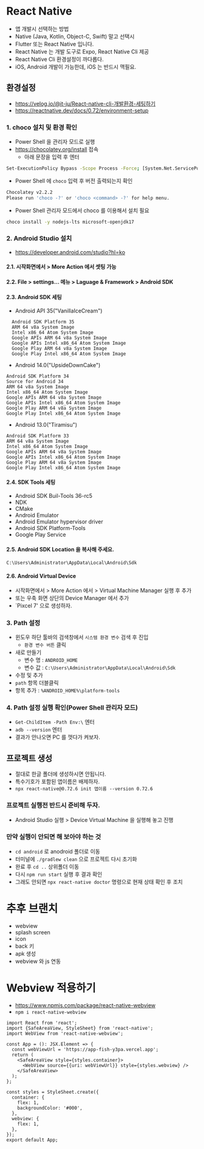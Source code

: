 # React Native

- 앱 개발시 선택하는 방법
- Native (Java, Kotlin, Object-C, Swift) 말고 선택시
- Flutter 또는 React Native 입니다.
- React Native 는 개발 도구로 Expo, React Native Cli 제공
- React Native Cli 환경설정이 까다롭다.
- iOS, Android 개발이 가능한데, iOS 는 반드시 맥필요.

## 환경설정

- https://velog.io/@it-ju/React-native-cli-개발환경-세팅하기
- https://reactnative.dev/docs/0.72/environment-setup

### 1. choco 설치 및 환경 확인

- Power Shell 을 관리자 모드로 실행
- https://chocolatey.org/install 접속
  - 아래 문장을 입력 후 엔터

```bash
Set-ExecutionPolicy Bypass -Scope Process -Force; [System.Net.ServicePointManager]::SecurityProtocol = [System.Net.ServicePointManager]::SecurityProtocol -bor 3072; iex ((New-Object System.Net.WebClient).DownloadString('https://community.chocolatey.org/install.ps1'))
```

- Power Shell 에 `choco` 입력 후 버전 출력되는지 확인

```bash
Chocolatey v2.2.2
Please run 'choco -?' or 'choco <command> -?' for help menu.
```

- Power Shell 관리자 모드에서 choco 를 이용해서 설치 필요

```bash
choco install -y nodejs-lts microsoft-openjdk17
```

### 2. Android Studio 설치

- https://developer.android.com/studio?hl=ko

#### 2.1. 시작화면에서 > More Action 에서 셋팅 가능

#### 2.2. File > settings... 메뉴 > Laguage & Framework > Android SDK

#### 2.3. Android SDK 세팅

- Android API 35("VanillaIceCream")

```
  Android SDK Platform 35
  ARM 64 v8a System Image
  Intel x86_64 Atom System Image
  Google APIs ARM 64 v8a System Image
  Google APIs Intel x86_64 Atom System Image
  Google Play ARM 64 v8a System Image
  Google Play Intel x86_64 Atom System Image
```

- Android 14.0("UpsideDownCake")

```
Android SDK Platform 34
Source for Android 34
ARM 64 v8a System Image
Intel x86_64 Atom System Image
Google APIs ARM 64 v8a System Image
Google APIs Intel x86_64 Atom System Image
Google Play ARM 64 v8a System Image
Google Play Intel x86_64 Atom System Image
```

- Android 13.0("Tiramisu")

```
Android SDK Platform 33
ARM 64 v8a System Image
Intel x86_64 Atom System Image
Google APIs ARM 64 v8a System Image
Google APIs Intel x86_64 Atom System Image
Google Play ARM 64 v8a System Image
Google Play Intel x86_64 Atom System Image
```

#### 2.4. SDK Tools 세팅

- Android SDK Buil-Tools 36-rc5
- NDK
- CMake
- Android Emulator
- Android Emulator hypervisor driver
- Android SDK Platform-Tools
- Google Play Service

#### 2.5. Android SDK Location 을 복사해 주세요.

```
C:\Users\Administrator\AppData\Local\Android\Sdk
```

#### 2.6. Android Virtual Device

- 시작화면에서 > More Action 에서 > Virtual Machine Manager 실행 후 추가
- 또는 우축 화면 상단의 Device Manager 에서 추가
- `Pixcel 7' 으로 생성하자.

### 3. Path 설정

- 윈도우 하단 툴바의 검색창에서 `시스템 환경 변수` 검색 후 진입
  - `환경 변수 버튼` 클릭
- 새로 만들기
  - 변수 명 : `ANDROID_HOME`
  - 변수 값 : `C:\Users\Administrator\AppData\Local\Android\Sdk`
- 수정 및 추가
- `path` 항목 더블클릭
- 항목 추가 : `%ANDROID_HOME%\platform-tools`

### 4. Path 설정 실행 확인(Power Shell 관리자 모드)

- `Get-ChildItem -Path Env:\` 엔터
- `adb --version` 엔터
- 결과가 안나오면 PC 를 껏다가 켜보자.

## 프로젝트 생성

- 절대로 한글 폴더에 생성하시면 안됩니다.
- 특수기호가 포함된 앱이름은 배제하자.
- `npx react-native@0.72.6 init 앱이름 --version 0.72.6`

### 프로젝트 실행전 반드시 준비해 두자.

- Android Studio 실행 > Device Virtual Machine 을 실행해 놓고 진행

### 만약 실행이 안되면 해 보아야 하는 것

- `cd android` 로 anodroid 폴더로 이동
- 터미널에 `./gradlew clean` 으로 프로젝트 다시 초기화
- 완료 후 `cd ..` 상위폴더 이동
- 다시 `npm run start` 실행 후 결과 확인
- 그래도 안되면 `npx react-native doctor` 명령으로 현재 상태 확인 후 조치

# 추후 브랜치

- webview
- splash screen
- icon
- back 키
- apk 생성
- webview 와 js 연동

# Webview 적용하기

- https://www.npmjs.com/package/react-native-webview
- `npm i react-native-webview`

```tsx
import React from 'react';
import {SafeAreaView, StyleSheet} from 'react-native';
import WebView from 'react-native-webview';

const App = (): JSX.Element => {
  const webViewUrl = 'https://app-fish-y3pa.vercel.app';
  return (
    <SafeAreaView style={styles.container}>
      <WebView source={{uri: webViewUrl}} style={styles.webview} />
    </SafeAreaView>
  );
};

const styles = StyleSheet.create({
  container: {
    flex: 1,
    backgroundColor: '#000',
  },
  webview: {
    flex: 1,
  },
});
export default App;
```
